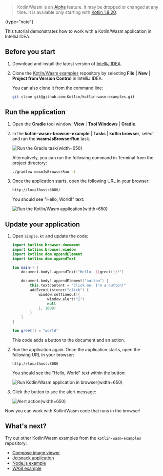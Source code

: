 [//]: # (title: Get started with Kotlin/Wasm in IntelliJ IDEA)

> Kotlin/Wasm is an [Alpha](components-stability.md) feature. It may be dropped or changed at any time. It is available only starting with [Kotlin 1.8.20](releases.md).
>
{type="note"}

This tutorial demonstrates how to work with a Kotlin/Wasm application in IntelliJ IDEA.

## Before you start

1. Download and install the latest version of [IntelliJ IDEA](https://www.jetbrains.com/idea/).
2. Clone the [Kotlin/Wasm examples](https://github.com/Kotlin/kotlin-wasm-examples/tree/main) repository 
  by selecting **File** | **New** | **Project from Version Control** in IntelliJ IDEA.

   You can also clone it from the command line:

   ```bash
   git clone git@github.com:Kotlin/kotlin-wasm-examples.git
   ```

## Run the application

1. Open the **Gradle** tool window: **View** | **Tool Windows** | **Gradle**.
2. In the **kotlin-wasm-browser-example** | **Tasks** | **kotlin browser**, select and run the **wasmJsBrowserRun** task.

   ![Run the Gradle task](wasm-gradle-task-window.png){width=650}

    Alternatively, you can run the following command in Terminal from the project directory:

   ```bash
   ./gradlew wasmJsBrowserRun -t
   ```

3. Once the application starts, open the following URL in your browser:

   ```bash
   http://localhost:8080/
   ```

   You should see "Hello, World!" text:

   ![Run the Kotlin/Wasm application](wasm-app-run.png){width=650}

## Update your application

1. Open `Simple.kt` and update the code:

   ```kotlin
   import kotlinx.browser.document
   import kotlinx.browser.window
   import kotlinx.dom.appendElement
   import kotlinx.dom.appendText
   
   fun main() {
       document.body?.appendText("Hello, ${greet()}!")
   
       document.body?.appendElement("button") {
           this.textContent = "Click me, I'm a button!"
           addEventListener("click") {
               window.setTimeout({
                   window.alert("👋")
                   null
               }, 1000)
           }
       }
   }
   
   fun greet() = "world"
   ```

   This code adds a button to the document and an action.

2. Run the application again. Once the application starts, open the following URL in your browser:

   ```text
   http://localhost:8080
   ```

   You should see the "Hello, World" text within the button:

   ![Run Kotlin/Wasm application in browser](wasm-updated-app-run.png){width=650}

3. Click the button to see the alert message:

   ![Alert action](wasm-button-click.png){width=650}

Now you can work with Kotlin/Wasm code that runs in the browser!

## What's next?

Try out other Kotlin/Wasm examples from the `kotlin-wasm-examples` repository:

* [Compose image viewer](https://github.com/Kotlin/kotlin-wasm-examples/tree/main/compose-imageviewer)
* [Jetsnack application](https://github.com/Kotlin/kotlin-wasm-examples/tree/main/compose-jetsnack)
* [Node.js example](https://github.com/Kotlin/kotlin-wasm-examples/tree/main/nodejs-example)
* [WASI example](https://github.com/Kotlin/kotlin-wasm-examples/tree/main/wasi-example)